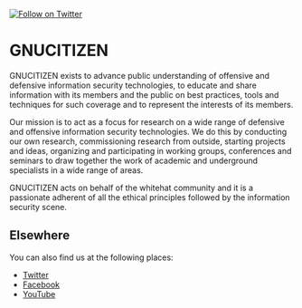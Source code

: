 [![Follow on Twitter](https://img.shields.io/twitter/follow/gnucitizen.svg?logo=twitter)](https://twitter.com/gnucitizen)

# GNUCITIZEN

GNUCITIZEN exists to advance public understanding of offensive and defensive information security technologies, to educate and share information with its members and the public on best practices, tools and techniques for such coverage and to represent the interests of its members.

Our mission is to act as a focus for research on a wide range of defensive and offensive information security technologies. We do this by conducting our own research, commissioning research from outside, starting projects and ideas, organizing and participating in working groups, conferences and seminars to draw together the work of academic and underground specialists in a wide range of areas.

GNUCITIZEN acts on behalf of the whitehat community and it is a passionate adherent of all the ethical principles followed by the information security scene.

## Elsewhere

You can also find us at the following places:

* [Twitter](https://twitter.com/gnucitizen)
* [Facebook](https://facebook.com/gnucitizen)
* [YouTube](https://www.youtube.com/user/gnucitizen)

